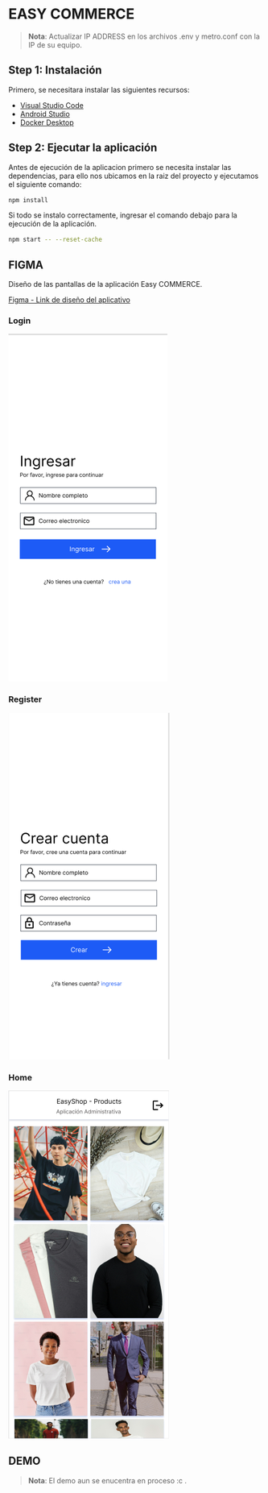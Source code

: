 # EASY COMMERCE

>**Nota**: Actualizar IP ADDRESS en los archivos .env y metro.conf con la IP de su equipo.

## Step 1: Instalación

Primero, se necesitara instalar las siguientes recursos:

- [Visual Studio Code](https://code.visualstudio.com/download)
- [Android Studio](https://developer.android.com/studio?gad_source=1&gclid=CjwKCAiAm-67BhBlEiwAEVftNiA1BuQ4uqCYbUCzK0S1u8T2XiWV91kNURg1kIjkG9hEOZVGwDyuIBoCGY4QAvD_BwE&gclsrc=aw.ds&hl=es-419)
- [Docker Desktop](https://www.docker.com/products/docker-desktop/)


## Step 2: Ejecutar la aplicación

Antes de ejecución de la aplicacion primero se necesita instalar las dependencias, para ello nos ubicamos en la raiz del proyecto y ejecutamos el siguiente comando:

```bash
npm install
```

Si todo se instalo correctamente, ingresar el comando debajo para la ejecución de la aplicación.

```bash
npm start -- --reset-cache
```

## FIGMA

Diseño de las pantallas de la aplicación Easy COMMERCE.

[Figma - Link de diseño del aplicativo](https://www.figma.com/design/ENYmbcTJlxufUdqOodux7f/Moviles?node-id=0-1&p=f&t=h1f1qKkqucPgCr9o-0)

### Login
![Login](src\assets\readme\login-figma.png)
### Register
![Register](src\assets\readme\register-figma.png)
### Home
![Home](src\assets\readme\home-figma.png)
## DEMO

>**Nota**: El demo aun se enucentra en proceso :c .

